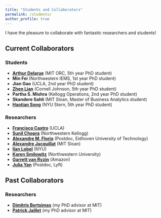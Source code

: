 ```yaml
---
title: "Students and Collaborators"
permalink: /students/
author_profile: true
---
```


I have the pleasure to collaborate with fantastic researchers and students!

## Current Collaborators

### Students
- **[Arthur Delarue](https://adelarue.github.io/)** (MIT ORC, 5th year PhD student)
- **Min Fei** (Northwestern IEMS, 1st year PhD student)
- **Jian Gao** (UCLA, 2nd year PhD student) 
- **[Zhen Lian](https://www.zhenlian.me/)** (Cornell Johnson, 5th year  PhD student)
- **Partha S. Mishra** (Kellogg Operations, 2nd year  PhD student)
- **Skandere Sahli** (MIT Sloan, Master of Business Analytics student)
- **[Haotian Song](https://sites.google.com/stern.nyu.edu/hsong)** (NYU Stern, 5th year  PhD student)

### Researchers
- **[Francisco Castro](https://fcocastro.github.io/)** (UCLA)
- **[Sunil Chopra](https://www.kellogg.northwestern.edu/faculty/directory/chopra_sunil.aspx)** (Northwestern Kellogg)
- **[Alexandre M. Florio](https://research.tue.nl/en/persons/alexandre-m-florio/)** (Postdoc, Eidhoven University of Technology)
- **[Alexandre Jacquillat](https://mitsloan.mit.edu/faculty/directory/alexandre-jacquillat)** (MIT Sloan)
- **[Ilan Lobel](https://www.stern.nyu.edu/faculty/bio/ilan-lobel)** (NYU)
- **[Karen Smilowitz](http://users.iems.northwestern.edu/~smilo/)** (Northwestern University)
- **[Garrett van Ryzin](https://www8.gsb.columbia.edu/cbs-directory/detail/gjv1)** (Amazon)
- **[Julia Yan](http://www.mit.edu/~jyyan/)** (Postdoc, Lyft)

## Past Collaborators

### Researchers
- **[Dimitris Bertsimas](https://dbertsim.mit.edu/)** (my PhD advisor at MIT)
- **[Patrick Jaillet](http://web.mit.edu/jaillet/www/)** (my PhD advisor at MIT)
